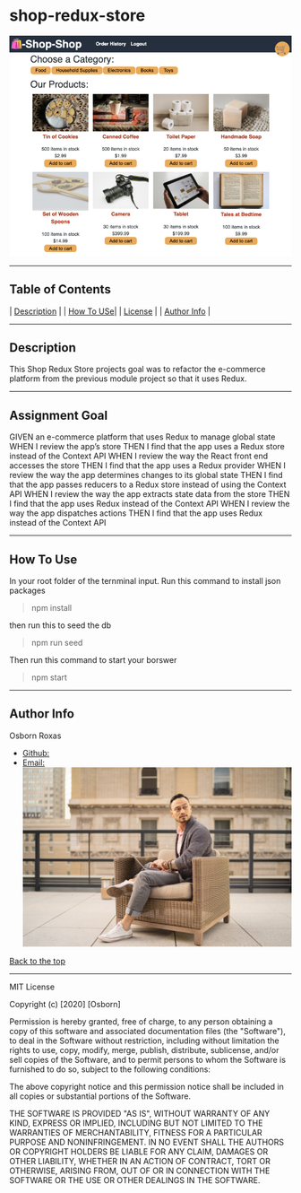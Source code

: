 # shop-redux-store
![ReadMe Image](https://github.com/osbornroxas02/shop-redux-store/blob/main/Screen%20Shot%202020-10-23%20at%202.26.33%20AM.png)
 
---

## Table of Contents 

| [Description](#description) |
| [How To USe](#how-to-use)|
| [License](#license) |
| [Author Info](#author-info) |


---

## Description 

This Shop Redux Store projects goal was to refactor the e-commerce platform from the previous module project so that it uses Redux. 

---

## Assignment Goal
GIVEN an e-commerce platform that uses Redux to manage global state
WHEN I review the app’s store
THEN I find that the app uses a Redux store instead of the Context API
WHEN I review the way the React front end accesses the store
THEN I find that the app uses a Redux provider
WHEN I review the way the app determines changes to its global state
THEN I find that the app passes reducers to a Redux store instead of using the Context API
WHEN I review the way the app extracts state data from the store
THEN I find that the app uses Redux instead of the Context API
WHEN I review the way the app dispatches actions
THEN I find that the app uses Redux instead of the Context API

---

## How To Use

In your root folder of the ternminal input. Run this command to install json packages
> npm install

 then run this to seed the db
 > npm run seed
 
Then run this command to start your borswer
> npm start 
 
---

## Author Info

Osborn Roxas

- [Github:](https://github.com/osbornroxas02/Ecommers-backend)
- [Email:](https://OSBORNROXAS02@GMAIL.COM)
![ReadMe Image](https://github.com/osbornroxas02/budget-tracker-pwa/blob/main/seated%20%202.JPG)

[Back to the top](#table-of-contents)

---

MIT License

Copyright (c) [2020] [Osborn]

Permission is hereby granted, free of charge, to any person obtaining a copy
of this software and associated documentation files (the "Software"), to deal
in the Software without restriction, including without limitation the rights
to use, copy, modify, merge, publish, distribute, sublicense, and/or sell
copies of the Software, and to permit persons to whom the Software is
furnished to do so, subject to the following conditions:

The above copyright notice and this permission notice shall be included in all
copies or substantial portions of the Software.

THE SOFTWARE IS PROVIDED "AS IS", WITHOUT WARRANTY OF ANY KIND, EXPRESS OR
IMPLIED, INCLUDING BUT NOT LIMITED TO THE WARRANTIES OF MERCHANTABILITY,
FITNESS FOR A PARTICULAR PURPOSE AND NONINFRINGEMENT. IN NO EVENT SHALL THE
AUTHORS OR COPYRIGHT HOLDERS BE LIABLE FOR ANY CLAIM, DAMAGES OR OTHER
LIABILITY, WHETHER IN AN ACTION OF CONTRACT, TORT OR OTHERWISE, ARISING FROM,
OUT OF OR IN CONNECTION WITH THE SOFTWARE OR THE USE OR OTHER DEALINGS IN THE
SOFTWARE.
